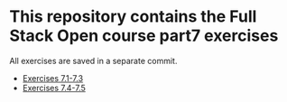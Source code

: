# This repository contains the Full Stack Open course part7 exercises

All exercises are saved in a separate commit.

- [Exercises 7.1-7.3](./routed-anecdotes/)
- [Exercises 7.4-7.5](./routed-anecdotes/)
